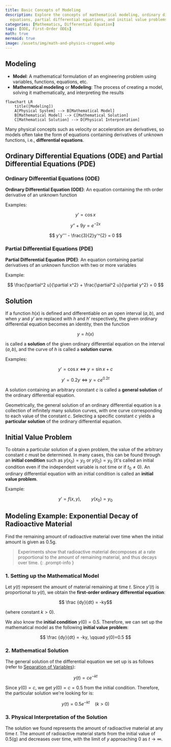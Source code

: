 ```yaml
---
title: Basic Concepts of Modeling
description: Explore the concepts of mathematical modeling, ordinary differential
  equations, partial differential equations, and initial value problems.
categories: [Mathematics, Differential Equation]
tags: [ODE, First-Order ODEs]
math: true
mermaid: true
image: /assets/img/math-and-physics-cropped.webp
---
```

## Modeling
- **Model**: A mathematical formulation of an engineering problem using variables, functions, equations, etc.
- **Mathematical modeling** or **Modeling**: The process of creating a model, solving it mathematically, and interpreting the results

```mermaid
flowchart LR
	title([Modeling])
	A[Physical System] --> B[Mathematical Model]
	B[Mathematical Model] --> C[Mathematical Solution]
	C[Mathematical Solution] --> D[Physical Interpretation]
```

Many physical concepts such as velocity or acceleration are derivatives, so models often take the form of equations containing derivatives of unknown functions, i.e., **differential equations**.

## Ordinary Differential Equations (ODE) and Partial Differential Equations (PDE)
### Ordinary Differential Equations (ODE)
**Ordinary Differential Equation (ODE)**: An equation containing the nth order derivative of an unknown function

Examples:

$$y' = \cos x$$

$$ y'' + 9y = e^{-2x} $$

$$ y'y''' - \frac{3}{2}y'^{2} = 0 $$


### Partial Differential Equations (PDE)
**Partial Differential Equation (PDE)**: An equation containing partial derivatives of an unknown function with two or more variables

Example:

$$ \frac{\partial^2 u}{\partial x^2} + \frac{\partial^2 u}{\partial y^2} = 0 $$

## Solution
If a function $h(x)$ is defined and differentiable on an open interval $(a, b)$, and when $y$ and $y'$ are replaced with $h$ and $h'$ respectively, the given ordinary differential equation becomes an identity, then the function

$$ y = h(x) $$

is called a **solution** of the given ordinary differential equation on the interval $(a, b)$, and the curve of $h$ is called a **solution curve**.

Examples:

$$ y'=\cos x \Leftrightarrow y=\sin x+c $$

$$ y'=0.2y \Leftrightarrow y=ce^{0.2t} $$

A solution containing an arbitrary constant $c$ is called a **general solution** of the ordinary differential equation.

Geometrically, the general solution of an ordinary differential equation is a collection of infinitely many solution curves, with one curve corresponding to each value of the constant $c$. Selecting a specific constant $c$ yields a **particular solution** of the ordinary differential equation.

## Initial Value Problem
To obtain a particular solution of a given problem, the value of the arbitrary constant $c$ must be determined. In many cases, this can be found through an **initial condition** such as $y(x_{0})=y_{0}$ or $y(t_{0})=y_{0}$ (it's called an initial condition even if the independent variable is not time or if $t_{0}\neq0$). An ordinary differential equation with an initial condition is called an **initial value problem**.

Example:

$$ y'=f(x,y),\qquad y(x_{0})=y_{0} $$

## Modeling Example: Exponential Decay of Radioactive Material
Find the remaining amount of radioactive material over time when the initial amount is given as 0.5g.
> Experiments show that radioactive material decomposes at a rate proportional to the amount of remaining material, and thus decays over time.
{: .prompt-info }

### 1. Setting up the Mathematical Model
Let $y(t)$ represent the amount of material remaining at time $t$. Since $y'(t)$ is proportional to $y(t)$, we obtain the **first-order ordinary differential equation**:

$$ \frac {dy}{dt} = -ky$$ 

(where constant $k>0$).

We also know the **initial condition** $y(0)=0.5$. Therefore, we can set up the mathematical model as the following **initial value problem**:

$$ \frac {dy}{dt} = -ky, \qquad y(0)=0.5 $$

### 2. Mathematical Solution
The general solution of the differential equation we set up is as follows (refer to [Separation of Variables](/posts/Separation-of-Variables/#modeling-example-radiocarbon-dating)):

$$ y(t)=ce^{-kt} $$

Since $y(0)=c$, we get $y(0)=c=0.5$ from the initial condition. Therefore, the particular solution we're looking for is:

$$ y(t)=0.5e^{-kt} \quad(k>0)$$

### 3. Physical Interpretation of the Solution
The solution we found represents the amount of radioactive material at any time $t$. The amount of radioactive material starts from the initial value of 0.5(g) and decreases over time, with the limit of $y$ approaching $0$ as $t \to \infty$.
